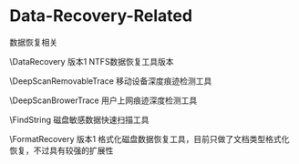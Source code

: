 Data-Recovery-Related
=====================

数据恢复相关

\DataRecovery 版本1  NTFS数据恢复工具版本

\DeepScanRemovableTrace  移动设备深度痕迹检测工具

\DeepScanBrowerTrace  用户上网痕迹深度检测工具

\FindString  磁盘敏感数据快速扫描工具

\FormatRecovery 版本1 格式化磁盘数据恢复工具，目前只做了文档类型格式化恢复，不过具有较强的扩展性

